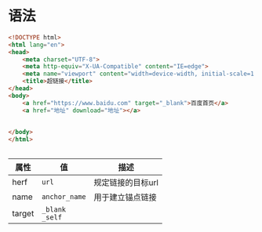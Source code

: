 # 语法
```html
<!DOCTYPE html>
<html lang="en">
<head>
    <meta charset="UTF-8">
    <meta http-equiv="X-UA-Compatible" content="IE=edge">
    <meta name="viewport" content="width=device-width, initial-scale=1.0">
    <title>超链接</title>
</head>
<body>
	<a href="https://www.baidu.com" target="_blank">百度首页</a>
	<a href="地址" download="地址"></a>
	
	
</body>
</html>
	
```

| 属性   | 值            | 描述                  |
| ------ | ------------- | --------------------- |
| herf   | `url`         | 规定链接的目标url     |
| name   | `anchor_name` | 用于建立锚点链接      |
| target | `_blank` <br> `_self`<br>       |           |

